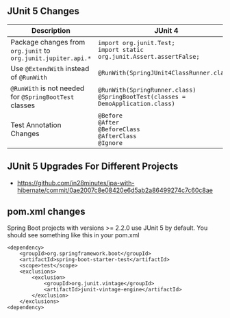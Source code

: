 ## JUnit 5 Changes

|Description|JUnit 4| JUnit 5|
|--|--|--|
|Package changes from `org.junit` to `org.junit.jupiter.api.*` |`import org.junit.Test;` <BR/> `import static org.junit.Assert.assertFalse;`|`import org.junit.jupiter.api.Test;` <BR/>`import static org.junit.jupiter.api.Assertions.assertFalse;`|
|Use `@ExtendWith` instead of `@RunWith`|`@RunWith(SpringJUnit4ClassRunner.class)`|`@ExtendWith(SpringExtension.class)`|
|`@RunWith` is not needed for `@SpringBootTest` classes|`@RunWith(SpringRunner.class)`<BR/>`@SpringBootTest(classes = DemoApplication.class)`|`@SpringBootTest(classes = DemoApplication.class)`|
|Test Annotation Changes|`@Before`<BR/>`@After`<BR/>`@BeforeClass`<BR/>`@AfterClass`<BR/>`@Ignore`|`@BeforeEach`<BR/>`@AfterEach`<BR/>`@BeforeAll`<BR/>`@AfterAll`<BR/>`@Disabled`|

## JUnit 5 Upgrades For Different Projects

- https://github.com/in28minutes/jpa-with-hibernate/commit/0ae2007c8e08420e6d5ab2a86499274c7c60c8ae

## pom.xml changes

Spring Boot projects with versions >= 2.2.0 use JUnit 5 by default. You should see something like this in your pom.xml

```
<dependency>
	<groupId>org.springframework.boot</groupId>
	<artifactId>spring-boot-starter-test</artifactId>
	<scope>test</scope>
	<exclusions>
		<exclusion>
			<groupId>org.junit.vintage</groupId>
			<artifactId>junit-vintage-engine</artifactId>
		</exclusion>
	</exclusions>
<dependency>
```

